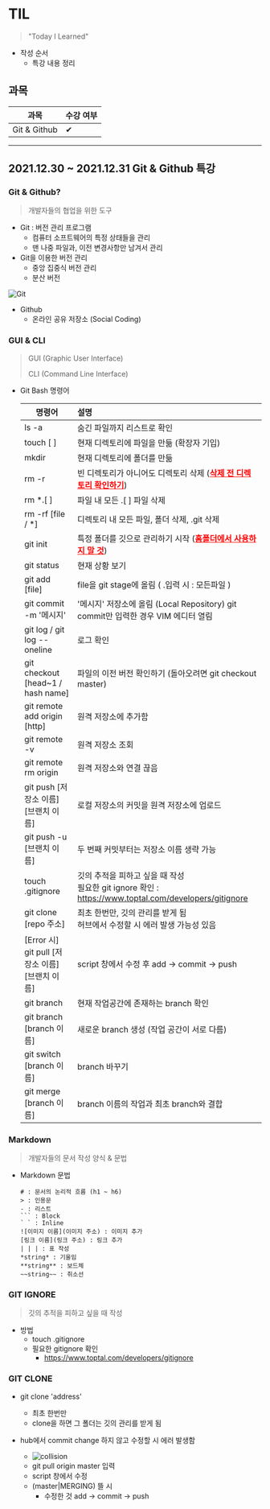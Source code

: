 # TIL

> "Today I Learned"



- 작성 순서
  - 특강 내용 정리



## 과목

| 과목   | 수강 여부 |
| ------ | --------- |
| Git & Github    | ✔         |

---
## 2021.12.30 ~ 2021.12.31 Git & Github 특강
### Git & Github?
> 개발자들의 협업을 위한 도구

- Git : 버전 관리 프로그램
  - 컴퓨터 소프트웨어의 특정 상태들을 관리
  - 맨 나중 파일과, 이전 변경사항만 남겨서 관리
- Git을 이용한 버전 관리
  - 중앙 집중식 버전 관리
  - 분산 버전

![Git](https://user-images.githubusercontent.com/87686562/147811756-13e74e46-220c-436e-8a5f-b8e1152a9375.PNG)


- Github
  - 온라인 공유 저장소 (Social Coding)



### GUI & CLI
> GUI (Graphic User Interface)
>
> CLI (Command Line Interface)

- Git Bash 명령어

  | 명령어                                          | 설명                                                         |
  | ----------------------------------------------- | :----------------------------------------------------------- |
  | ls -a                                           | 숨긴 파일까지 리스트로 확인                                  |
  | touch [ ]                                       | 현재 디렉토리에 파일을 만듦 (확장자 기입)                    |
  | mkdir                                           | 현재 디렉토리에 폴더를 만듦                                  |
  | rm -r                                           | 빈 디렉토리가 아니어도 디렉토리 삭제 (**<span style = 'color : red'><u>삭제 전 디렉토리 확인하기</u></span>**) |
  | rm *.[ ]                                        | 파일 내 모든 .[ ] 파일 삭제                                  |
  | rm -rf [file / *]                               | 디렉토리 내 모든 파일, 폴더 삭제, .git 삭제                  |
  | git init                                        | 특정 폴더를 깃으로 관리하기 시작 (**<span style = 'color : red'><u>홈폴더에서 사용하지 말 것</u></span>**) |
  | git status                                      | 현재 상황 보기                                               |
  | git add [file]                                  | file을 git stage에 올림 ( .입력 시 : 모든파일 )              |
  | git commit -m '메시지'                          | '메시지' 저장소에 올림 (Local Repository) git commit만 입력한 경우 VIM 에디터 열림 |
  | git log / git log --oneline                     | 로그 확인                                                    |
  | git checkout [head~1 / hash name]               | 파일의 이전 버전 확인하기 (돌아오려면 git checkout master)   |
  | git remote add origin [http]                    | 원격 저장소에 추가함                                         |
  | git remote -v                                   | 원격 저장소 조회                                             |
  | git remote rm origin                            | 원격 저장소와 연결 끊음                                      |
  | git push [저장소 이름] [브랜치 이름]            | 로컬 저장소의 커밋을 원격 저장소에 업로드                    |
  | git push -u [브랜치 이름]                       | 두 번째 커밋부터는 저장소 이름 생략 가능                     |
  | touch .gitignore                                | 깃의 추적을 피하고 싶을 때 작성<br />필요한 git ignore 확인 : https://www.toptal.com/developers/gitignore |
  | git clone [repo 주소]                           | 최초 한번만,  깃의 관리를 받게 됨<br />허브에서 수정할 시 에러 발생 가능성 있음 |
  | [Error 시] git pull [저장소 이름] [브랜치 이름] | script 창에서 수정 후 add -> commit -> push                  |
  | git branch                                      | 현재 작업공간에 존재하는 branch 확인                         |
  | git branch [branch 이름]                        | 새로운 branch 생성 (작업 공간이 서로 다름)                   |
  | git switch [branch 이름]                        | branch 바꾸기                                                |
  | git merge [branch 이름]                         | branch 이름의 작업과 최초 branch와 결합                      |



### Markdown
> 개발자들의 문서 작성 양식 & 문법

- Markdown 문법

  ```
  # : 문서의 논리적 흐름 (h1 ~ h6)
  > : 인용문
  - : 리스트
  ``` : Block
  ` ` : Inline
  ![이미지 이름](이미지 주소) : 이미지 추가
  [링크 이름](링크 주소) : 링크 추가
  | | | : 표 작성
  *string* : 기울임
  **string** : 보드체
  ~~string~~ : 취소선
  ```


### GIT IGNORE

> 깃의 추적을 피하고 싶을 때 작성

- 방법
  - touch .gitignore
  - 필요한 gitignore 확인
    - https://www.toptal.com/developers/gitignore

### GIT CLONE

- git clone 'address'
  - 최초 한번만
  - clone을 하면 그 폴더는 깃의 관리를 받게 됨

- hub에서 commit change 하지 않고 수정할 시 에러 발생함
  - ![collision](https://user-images.githubusercontent.com/87686562/147811861-67fe3d52-b837-4ab1-ac29-6ca9c2d032f8.PNG)
  - git pull origin master 입력
  - script 창에서 수정
  - (master|MERGING) 뜰 시
    - 수정한 것 add -> commit -> push